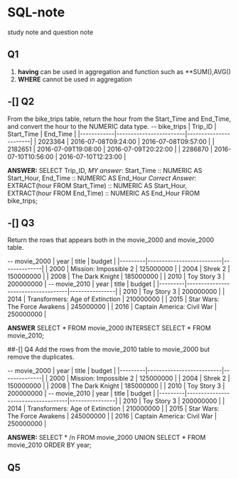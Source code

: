 # SQL-note
study note and question note
## Q1
1. **having** can be used in aggregation and function such as **SUM(),AVG()
2. **WHERE** cannot be used in aggregation
## -[] Q2
From the bike_trips table, return the hour from the Start_Time and End_Time, and convert the hour to the NUMERIC data type.
-- bike_trips
|   Trip_ID  |   Start_Time           |   End_Time            |
|------------|------------------------|-----------------------|
|   2023364  |   2016-07-08T09:24:00  |   2016-07-08T09:57:00 |
|   2182651  |   2016-07-09T19:08:00  |   2016-07-09T20:22:00 |
|   2286870  |   2016-07-10T10:56:00  |   2016-07-10T12:23:00 |

**ANSWER:**
SELECT Trip_ID,
      *MY answer*:
      Start_Time :: NUMERIC AS Start_Hour,
      End_Time :: NUMERIC AS End_Hour
      *Correct Answer*:
      EXTRACT(hour FROM Start_Time) :: NUMERIC AS Start_Hour,
      EXTRACT(hour FROM End_Time) :: NUMERIC AS End_Hour
FROM bike_trips;

## -[] Q3
Return the rows that appears both in the movie_2000 and movie_2000 table.

-- movie_2000
| year    | title                    | budget       |
|---------|--------------------------|--------------|
|   2000  |   Mission: Impossible 2  |   125000000  |
|   2004  |   Shrek 2                |   150000000  |
|   2008  |   The Dark Knight        |   185000000  |
|   2010  |   Toy Story 3            |   200000000  |
-- movie_2010
|   year  |   title                            |   budget       |
|---------|------------------------------------|----------------|
|   2010  |   Toy Story 3                      |   200000000    |
|   2014  |   Transformers: Age of Extinction  |   210000000    |
|   2015  |   Star Wars: The Force Awakens     |   245000000    |
|   2016  |   Captain America: Civil War       |   250000000    |

**ANSWER**
SELECT *
FROM movie_2000 
INTERSECT 
SELECT *
FROM movie_2010;

##-[] Q4
Add the rows from the movie_2010 table to movie_2000 but remove the duplicates.

-- movie_2000
| year    | title                    | budget       |
|---------|--------------------------|--------------|
|   2000  |   Mission: Impossible 2  |   125000000  |
|   2004  |   Shrek 2                |   150000000  |
|   2008  |   The Dark Knight        |   185000000  |
|   2010  |   Toy Story 3            |   200000000  |
-- movie_2010
|   year  |   title                            |   budget       |
|---------|------------------------------------|----------------|
|   2010  |   Toy Story 3                      |   200000000    |
|   2014  |   Transformers: Age of Extinction  |   210000000    |
|   2015  |   Star Wars: The Force Awakens     |   245000000    |
|   2016  |   Captain America: Civil War       |   250000000    |

**ANSWER:**
SELECT * /n
FROM movie_2000
UNION 
SELECT *
FROM movie_2010
ORDER BY year;

## Q5
